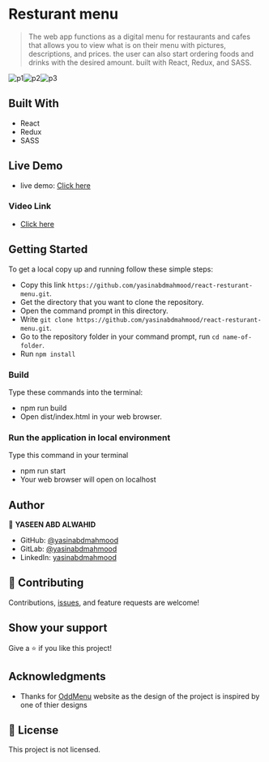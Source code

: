# Resturant menu

>The web app functions as a digital menu for restaurants and cafes that allows you to view what is on their menu with pictures, descriptions, and prices. the user can also start ordering foods and drinks with the desired amount. built with React, Redux, and SASS.

![p1](https://user-images.githubusercontent.com/97350474/197334558-b85d4732-8967-40a1-a3d3-93468c17ebd3.png)![p2](https://user-images.githubusercontent.com/97350474/197334571-c8e4c0c6-e9a4-4d8d-a510-6435b0ba989f.png)![p3](https://user-images.githubusercontent.com/97350474/197334633-84d49b40-555d-4c90-a740-cd88695214e9.png)





## Built With

- React
- Redux
- SASS




## Live Demo

- live demo: [Click here](https://aesthetic-queijadas-f18c90.netlify.app)

### Video Link

- [Click here](https://drive.google.com/file/d/1VvIjeALtPvCYoudo-fFKRO6J01mEHtho/view?usp=sharing)

## Getting Started

To get a local copy up and running follow these simple steps:

- Copy this link `https://github.com/yasinabdmahmood/react-resturant-menu.git`.
- Get the directory that you want to clone the repository.
- Open the command prompt in this directory.
- Write `git clone https://github.com/yasinabdmahmood/react-resturant-menu.git`.
- Go to the repository folder in your command prompt, run `cd name-of-folder`.
- Run `npm install`

### Build

Type these commands into the terminal:

- npm run build
- Open dist/index.html in your web browser.

### Run the application in local environment

Type this command in your terminal

- npm run start
- Your web browser will open on localhost



## Author

👤 **YASEEN ABD ALWAHID**

- GitHub: [@yasinabdmahmood](https://github.com/yasinabdmahmood)
- GitLab: [@yasinabdmahmood ](https://gitlab.com/yasinabdmahmood)
- LinkedIn: [yasinabdmahmood](https://iq.linkedin.com/in/yaseen-abd-alwahid-604968232?trk=people_directory)

## 🤝 Contributing

Contributions, [issues](https://github.com/yasinabdmahmood/react-resturant-menu/issues), and feature requests are welcome!

## Show your support

Give a ⭐️ if you like this project!

## Acknowledgments


- Thanks for  [OddMenu](https://oddmenu.com/) website as the design of the project is inspired by one of thier designs

## 📝 License

This project is not licensed.
